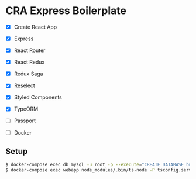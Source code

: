 # CRA Express Boilerplate

- [x] Create React App
- [x] Express
- [x] React Router
- [x] React Redux
- [x] Redux Saga
- [x] Reselect
- [x] Styled Components
- [x] TypeORM
- [ ] Passport
- [ ] Docker


## Setup

```bash
$ docker-compose exec db mysql -u root -p --execute="CREATE DATABASE bucketlist;"
$ docker-compose exec webapp node_modules/.bin/ts-node -P tsconfig.server.json scripts/setup.ts
```
